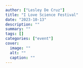 ```yaml
---
author: ["Lesley De Cruz"]
title: "I Love Science Festival"
date: "2023-10-13"
description: ""
summary: ""
tags: []
categories: ["event"]
cover:
  image: ""
  alt: ""
  caption: ""
---
```

